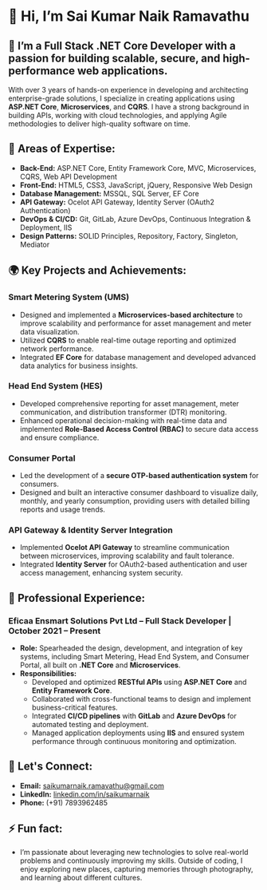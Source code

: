 # 👋 Hi, I’m Sai Kumar Naik Ramavathu

## 👀 I’m a Full Stack .NET Core Developer with a passion for building scalable, secure, and high-performance web applications.

With over 3 years of hands-on experience in developing and architecting enterprise-grade solutions, I specialize in creating applications using **ASP.NET Core**, **Microservices**, and **CQRS**. I have a strong background in building APIs, working with cloud technologies, and applying Agile methodologies to deliver high-quality software on time.

## 🌱 Areas of Expertise:
- **Back-End:** ASP.NET Core, Entity Framework Core, MVC, Microservices, CQRS, Web API Development
- **Front-End:** HTML5, CSS3, JavaScript, jQuery, Responsive Web Design
- **Database Management:** MSSQL, SQL Server, EF Core
- **API Gateway:** Ocelot API Gateway, Identity Server (OAuth2 Authentication)
- **DevOps & CI/CD:** Git, GitLab, Azure DevOps, Continuous Integration & Deployment, IIS
- **Design Patterns:** SOLID Principles, Repository, Factory, Singleton, Mediator

## 🌍 Key Projects and Achievements:

### **Smart Metering System (UMS)**
- Designed and implemented a **Microservices-based architecture** to improve scalability and performance for asset management and meter data visualization.
- Utilized **CQRS** to enable real-time outage reporting and optimized network performance.
- Integrated **EF Core** for database management and developed advanced data analytics for business insights.

### **Head End System (HES)**
- Developed comprehensive reporting for asset management, meter communication, and distribution transformer (DTR) monitoring.
- Enhanced operational decision-making with real-time data and implemented **Role-Based Access Control (RBAC)** to secure data access and ensure compliance.

### **Consumer Portal**
- Led the development of a **secure OTP-based authentication system** for consumers.
- Designed and built an interactive consumer dashboard to visualize daily, monthly, and yearly consumption, providing users with detailed billing reports and usage trends.

### **API Gateway & Identity Server Integration**
- Implemented **Ocelot API Gateway** to streamline communication between microservices, improving scalability and fault tolerance.
- Integrated **Identity Server** for OAuth2-based authentication and user access management, enhancing system security.

## 💼 Professional Experience:

### **Eficaa Ensmart Solutions Pvt Ltd** – Full Stack Developer | October 2021 – Present  
- **Role:** Spearheaded the design, development, and integration of key systems, including Smart Metering, Head End System, and Consumer Portal, all built on **.NET Core** and **Microservices**.
- **Responsibilities:**
  - Developed and optimized **RESTful APIs** using **ASP.NET Core** and **Entity Framework Core**.
  - Collaborated with cross-functional teams to design and implement business-critical features.
  - Integrated **CI/CD pipelines** with **GitLab** and **Azure DevOps** for automated testing and deployment.
  - Managed application deployments using **IIS** and ensured system performance through continuous monitoring and optimization.

## 💬 Let's Connect:

- **Email:** [saikumarnaik.ramavathu@gmail.com](mailto:saikumarnaik.ramavathu@gmail.com)
- **LinkedIn:** [linkedin.com/in/saikumarnaik](https://www.linkedin.com/in/saikumarnaik)
- **Phone:** (+91) 7893962485

## ⚡ Fun fact:
- I’m passionate about leveraging new technologies to solve real-world problems and continuously improving my skills. Outside of coding, I enjoy exploring new places, capturing memories through photography, and learning about different cultures.
